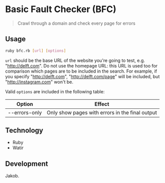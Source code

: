 # Basic Fault Checker (BFC)
> Crawl through a domain and check every page for errors

## Usage
```bash
ruby bfc.rb [url] [options]
```

`url` should be the base URL of the website you're going to test, e.g. "http://delft.com". Do not use the homepage URL: this URL is used too for comparison which pages are to be included in the search. For example, if you specify "http://delft.com", "http://delft.com/page" will be included, but "http://instagram.com" won't be. 

Valid `options` are included in the following table:

| Option | Effect |
| ------ | ------ |
| --errors-only | Only show pages with errors in the final output |

## Technology
* Ruby
* Watir

## Development
Jakob.
